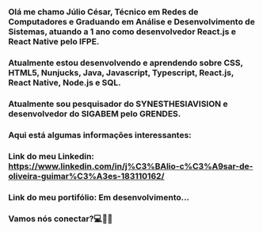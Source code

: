 ### Olá me chamo Júlio César, Técnico em Redes de Computadores e Graduando em Análise e Desenvolvimento de Sistemas, atuando a 1 ano como desenvolvedor React.js e React Native pelo IFPE. 

### Atualmente estou desenvolvendo e aprendendo sobre CSS, HTML5, Nunjucks, Java, Javascript, Typescript, React.js, React Native, Node.js e SQL.
### Atualmente sou pesquisador do SYNESTHESIAVISION e desenvolvedor do SIGABEM pelo GRENDES.

### Aqui está algumas informações interessantes:

### Link do meu Linkedin: https://www.linkedin.com/in/j%C3%BAlio-c%C3%A9sar-de-oliveira-guimar%C3%A3es-183110162/
### Link do meu portifólio: Em desenvolvimento...

### Vamos nós conectar?💻👋🏻

